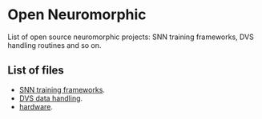 # Open Neuromorphic

List of open source neuromorphic projects: SNN training frameworks, DVS handling routines and so on.

## List of files

- [SNN training frameworks](files/snn.md).
- [DVS data handling](files/dvs.md).
- [hardware](files/hardware.md).


